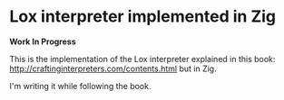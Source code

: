 # Lox interpreter implemented in Zig

**Work In Progress**

This is the implementation of the Lox interpreter explained in this book:
http://craftinginterpreters.com/contents.html but in Zig.

I'm writing it while following the book.

